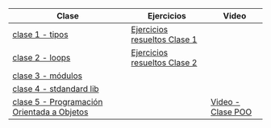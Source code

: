 | Clase | Ejercicios | Video |
|-------|------------|-------|
|[clase 1 - tipos](https://colab.research.google.com/github/qsebas/clases-python/blob/main/clases/Curso_Python_clase_1.ipynb)|[Ejercicios resueltos Clase 1](https://colab.research.google.com/github/qsebas/clases-python/blob/main/clases/ejercicios_resueltos_clase_1.ipynb)| |
|[clase 2 - loops](https://colab.research.google.com/github/qsebas/clases-python/blob/main/clases/Curso_Python_clase_2.ipynb)|[Ejercicios resueltos Clase 2](https://colab.research.google.com/github/qsebas/clases-python/blob/main/clases/Curso_Python_clase_2.ipynb)| |
|[clase 3 - módulos](https://colab.research.google.com/github/qsebas/clases-python/blob/main/clases/Curso_Python_clase_3.ipynb)|     |   |
|[clase 4 - stdandard lib](https://colab.research.google.com/github/qsebas/clases-python/blob/main/clases/Curso_Python_clase_4.ipynb)|     |  |
|[clase 5 - Programación Orientada a Objetos](https://colab.research.google.com/github/qsebas/clases-python/blob/main/clases/Curso_Python_clase_5.ipynb)|     | [Video - Clase POO](https://drive.google.com/file/d/13CIwOoDC7bQWhWxpGU8L16lt7jMiDlcZ/view?usp=sharing) |

